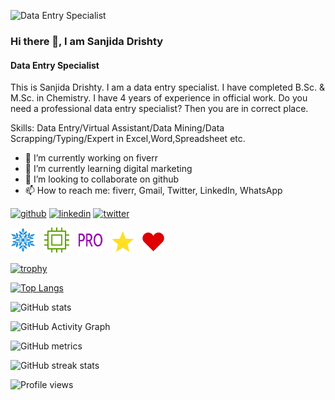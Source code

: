 ![Data Entry Specialist](https://pbs.twimg.com/profile_banners/1609904720503779328/1673081941/600x200)
### Hi there 👋, I am Sanjida Drishty
#### Data Entry Specialist


This is Sanjida Drishty. I am a data entry specialist. I have completed B.Sc. & M.Sc. in Chemistry. I have 4 years of experience in official work. Do you need a professional data entry specialist? Then you are in correct place.  

Skills: Data Entry/Virtual Assistant/Data Mining/Data Scrapping/Typing/Expert in Excel,Word,Spreadsheet etc.

- 🔭 I’m currently working on fiverr 
- 🌱 I’m currently learning digital marketing 
- 👯 I’m looking to collaborate on github 
- 📫 How to reach me: fiverr, Gmail, Twitter, LinkedIn, WhatsApp 


[<img src='https://cdn.jsdelivr.net/npm/simple-icons@3.0.1/icons/github.svg' alt='github' height='40'>](https://github.com/drishtyDES)  [<img src='https://cdn.jsdelivr.net/npm/simple-icons@3.0.1/icons/linkedin.svg' alt='linkedin' height='40'>](https://www.linkedin.com/in/https://www.linkedin.com/in/syeda-sanjida-sharmin-9a044b260?lipi=urn%3Ali%3Apage%3Ad_flagship3_profile_view_base_contact_details%3BH72pf7xTTNGgChhkbAAExg%3D%3D/)  [<img src='https://cdn.jsdelivr.net/npm/simple-icons@3.0.1/icons/twitter.svg' alt='twitter' height='40'>](https://twitter.com/@sanjida49513631)  

<a href='https://archiveprogram.github.com/'><img src='https://raw.githubusercontent.com/acervenky/animated-github-badges/master/assets/acbadge.gif' width='40' height='40'></a> <a href='https://docs.github.com/en/developers'><img src='https://raw.githubusercontent.com/acervenky/animated-github-badges/master/assets/devbadge.gif' width='40' height='40'></a> <a href='https://github.com/pricing'><img src='https://raw.githubusercontent.com/acervenky/animated-github-badges/master/assets/pro.gif' width='40' height='40'></a> <a href='https://stars.github.com/'><img src='https://raw.githubusercontent.com/acervenky/animated-github-badges/master/assets/starbadge.gif' width='35' height='35'></a> <a href='https://docs.github.com/en/github/supporting-the-open-source-community-with-github-sponsors'><img src='https://raw.githubusercontent.com/acervenky/animated-github-badges/master/assets/sponsorbadge.gif' width='35' height='35'></a> 

[![trophy](https://github-profile-trophy.vercel.app/?username=drishtyDES)](https://github.com/ryo-ma/github-profile-trophy)

[![Top Langs](https://github-readme-stats.vercel.app/api/top-langs/?username=drishtyDES)](https://github.com/anuraghazra/github-readme-stats)

![GitHub stats](https://github-readme-stats.vercel.app/api?username=drishtyDES&show_icons=true&count_private=true)  

![GitHub Activity Graph](https://activity-graph.herokuapp.com/graph?username=drishtyDES)  

![GitHub metrics](https://metrics.lecoq.io/drishtyDES)  

![GitHub streak stats](https://streak-stats.demolab.com/?user=drishtyDES)  

![Profile views](https://gpvc.arturio.dev/drishtyDES)  
